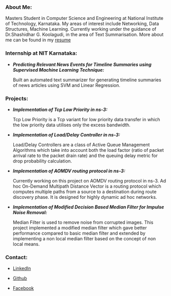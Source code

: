 ### About Me:
Masters Student in Computer Science and Engineering at National Institute of Technology, Karnataka. My areas of interest include Networking, Data Structures, Machine Learning. Currently working under the guidance of Dr.Shashidhar G. Koolagudi, in the area of Text Summarisation. More about me can be found in my [resume](http://google.com) 

### Internship at NIT Karnataka:
- _**Predicting Relevant News Events for Timeline Summaries using Supervised Machine Learning Technique:**_

  Built an automated text summarizer for generating timeline summaries of news articles using SVM and Linear Regression.

### Projects:
- _**Implementation of Tcp Low Priority in ns-3:**_

  Tcp Low Priority is a Tcp variant for low priority data transfer in which the low priority data utilises only the excess bandwidth.

- _**Implementation of Load/Delay Controller in ns-3:**_

  Load/Delay Controllers are a class of Active Queue Management Algorithms which take into account both the load factor (ratio of packet arrival rate to the packet drain rate) and the queuing delay metric for drop probability calculation.  

- _**Implementation of AOMDV routing protocol in ns-3:**_

  Currently working on this project on AOMDV routing protocol in ns-3. Ad hoc On-Demand Multipath Distance Vector is a routing protocol which computes multiple paths  from a source to a destination during route discovery phase. It is designed for highly dynamic ad hoc networks.

- _**Implementation of Modified Decision Based Median Filter for Impulse Noise Removal:**_

  Median Filter is used to remove noise from corrupted images. This project implemented a modified median filter which
gave better performance compared to basic median filter and extended by implementing a non local median filter based on
the concept of non local means.


### Contact:

- [LinkedIn](https://www.linkedin.com/in/charitha-sangaraju-16043286/)

- [Github](https://github.com/CharithaS)

- [Facebook](https://www.facebook.com/charitha.sangaraju)
